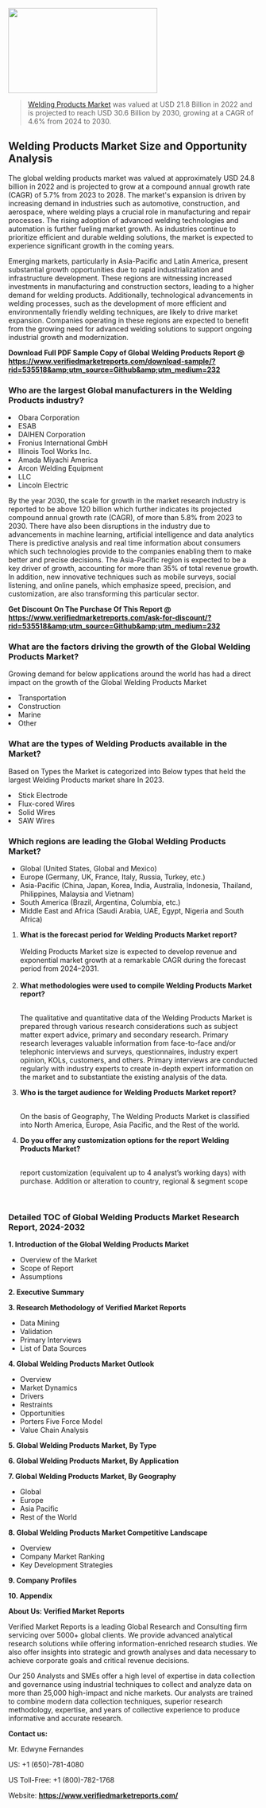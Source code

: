 <img src="https://ffe5etoiles.com/wp-content/uploads/2024/12/MST1-300x171.png" alt="" width="300" height="171" class="alignnone size-medium wp-image-20088" /><blockquote><p><p><a href="https://www.verifiedmarketreports.com/download-sample/?rid=535518&utm_source=Github&utm_medium=232" target="_blank">Welding Products Market</a> was valued at USD 21.8 Billion in 2022 and is projected to reach USD 30.6 Billion by 2030, growing at a CAGR of 4.6% from 2024 to 2030.</p></blockquote><p><h2>Welding Products Market Size and Opportunity Analysis</h2><p>The global welding products market was valued at approximately USD 24.8 billion in 2022 and is projected to grow at a compound annual growth rate (CAGR) of 5.7% from 2023 to 2028. The market's expansion is driven by increasing demand in industries such as automotive, construction, and aerospace, where welding plays a crucial role in manufacturing and repair processes. The rising adoption of advanced welding technologies and automation is further fueling market growth. As industries continue to prioritize efficient and durable welding solutions, the market is expected to experience significant growth in the coming years.</p><p>Emerging markets, particularly in Asia-Pacific and Latin America, present substantial growth opportunities due to rapid industrialization and infrastructure development. These regions are witnessing increased investments in manufacturing and construction sectors, leading to a higher demand for welding products. Additionally, technological advancements in welding processes, such as the development of more efficient and environmentally friendly welding techniques, are likely to drive market expansion. Companies operating in these regions are expected to benefit from the growing need for advanced welding solutions to support ongoing industrial growth and modernization.</p></p><p class=""><strong>Download Full PDF Sample Copy of Global Welding Products Report @ <a href="https://www.verifiedmarketreports.com/download-sample/?rid=535518&amp;utm_source=Github&amp;utm_medium=232" target="_blank">https://www.verifiedmarketreports.com/download-sample/?rid=535518&amp;utm_source=Github&amp;utm_medium=232</a></strong></p><h3 id="" class="">Who are the largest Global manufacturers in the Welding Products industry?</h3><p><li>Obara Corporation</li><li> ESAB</li><li> DAIHEN Corporation</li><li> Fronius International GmbH</li><li> Illinois Tool Works Inc.</li><li> Amada Miyachi America</li><li> Arcon Welding Equipment</li><li> LLC</li><li> Lincoln Electric</li></p><div class=""><div class="" dir="" data-message-author-role="" data-message-id="" data-message-model-slug=""><div class=""><div class=""><div class=""><div class="" dir="" data-message-author-role="" data-message-id="" data-message-model-slug=""><div class=""><div class=""><p>By the year 2030, the scale for growth in the market research industry is reported to be above 120 billion which further indicates its projected compound annual growth rate (CAGR), of more than 5.8% from 2023 to 2030. There have also been disruptions in the industry due to advancements in machine learning, artificial intelligence and data analytics There is predictive analysis and real time information about consumers which such technologies provide to the companies enabling them to make better and precise decisions. The Asia-Pacific region is expected to be a key driver of growth, accounting for more than 35% of total revenue growth. In addition, new innovative techniques such as mobile surveys, social listening, and online panels, which emphasize speed, precision, and customization, are also transforming this particular sector.</p><p><strong>Get Discount On The Purchase Of This Report @&nbsp; <a href="https://www.verifiedmarketreports.com/ask-for-discount/?rid=535518&amp;utm_source=Github&amp;utm_medium=232" target="_blank">https://www.verifiedmarketreports.com/ask-for-discount/?rid=535518&amp;utm_source=Github&amp;utm_medium=232</a></strong></p></div></div></div></div></div></div></div></div><h3 id="" class="">What are the factors driving the growth of the Global Welding Products Market?</h3><p id="" class="">Growing demand for below applications around the world has had a direct impact on the growth of the Global Welding Products Market</p><p id="" class=""><li>Transportation</li><li> Construction</li><li> Marine</li><li> Other</li></p><h3 id="" class="">What are the types of Welding Products available in the Market?</h3><p id="" class="">Based on Types the Market is categorized into Below types that held the largest Welding Products market share In 2023.</p><p id="" class=""><li>Stick Electrode</li><li> Flux-cored Wires</li><li> Solid Wires</li><li> SAW Wires</li></p><h3 id="" class="">Which regions are leading the Global Welding Products Market?</h3><ul><li>Global (United States, Global and Mexico)</li><li>Europe (Germany, UK, France, Italy, Russia, Turkey, etc.)</li><li>Asia-Pacific (China, Japan, Korea, India, Australia, Indonesia, Thailand, Philippines, Malaysia and Vietnam)</li><li>South America (Brazil, Argentina, Columbia, etc.)</li><li>Middle East and Africa (Saudi Arabia, UAE, Egypt, Nigeria and South Africa)</li></ul><p><ol><li><strong>What is the forecast period for Welding Products Market report?<br /></strong><br /><span data-sheets-root="1" data-sheets-value="{&quot;1&quot;:2,&quot;2&quot;:&quot;XXXX size is expected to develop revenue and exponential market growth at a remarkable CAGR during the forecast period from 2024&ndash;2030.&quot;}" data-sheets-userformat="{&quot;2&quot;:12674,&quot;4&quot;:{&quot;1&quot;:2,&quot;2&quot;:16776960},&quot;10&quot;:2,&quot;11&quot;:0,&quot;15&quot;:&quot;Arial&quot;,&quot;16&quot;:12}">Welding Products Market size is expected to develop revenue and exponential market growth at a remarkable CAGR during the forecast period from 2024&ndash;2031.</span><br /><br /></li><li><strong>What methodologies were used to compile Welding Products Market report?<br /><br /></strong><p>The qualitative and quantitative data of the&nbsp;Welding Products Market is prepared through various research considerations such as subject matter expert advice, primary and secondary research. Primary research leverages valuable information from face-to-face and/or telephonic interviews and surveys, questionnaires, industry expert opinion, KOLs, customers, and others. Primary interviews are conducted regularly with industry experts to create in-depth expert information on the market and to substantiate the existing analysis of the data.&nbsp;</p></li><li><strong>Who is the target audience for Welding Products Market report?<br /><br /></strong><p>On the basis of Geography, The&nbsp;Welding Products Market is classified into North America, Europe, Asia Pacific, and the Rest of the world.</p></li><li><strong>Do you offer any customization options for the report Welding Products Market?<br /><br /></strong><p>report customization (equivalent up to 4 analyst&rsquo;s working days) with purchase. Addition or alteration to country, regional &amp; segment scope</p><p>&nbsp;</p></li></ol></p><h3 id="" class="">Detailed TOC of Global Welding Products Market Research Report, 2024-2032</h3><p id="" class=""><strong>1. Introduction of the Global Welding Products Market</strong></p><ul><li>Overview of the Market</li><li>Scope of Report</li><li>Assumptions</li></ul><p id="" class=""><strong>2. Executive Summary</strong></p><p id="" class=""><strong>3. Research Methodology of&nbsp;Verified Market Reports</strong></p><ul><li>Data Mining</li><li>Validation</li><li>Primary Interviews</li><li>List of Data Sources</li></ul><p id="" class=""><strong>4. Global Welding Products Market Outlook</strong></p><ul><li>Overview</li><li>Market Dynamics</li><li>Drivers</li><li>Restraints</li><li>Opportunities</li><li>Porters Five Force Model</li><li>Value Chain Analysis</li></ul><p id="" class=""><strong>5. Global Welding Products Market, By&nbsp;Type</strong></p><p id="" class=""><strong>6. Global Welding Products Market, By Application</strong></p><p id="" class=""><strong>7. Global Welding Products Market, By Geography</strong></p><ul><li>Global</li><li>Europe</li><li>Asia Pacific</li><li>Rest of the World</li></ul><p id="" class=""><strong>8. Global Welding Products Market Competitive Landscape</strong></p><ul><li>Overview</li><li>Company Market Ranking</li><li>Key Development Strategies</li></ul><p id="" class=""><strong>9. Company Profiles</strong></p><p id="" class=""><strong>10. Appendix</strong></p><p id="" class=""><strong>About Us: Verified Market Reports</strong></p><p id="" class="">Verified Market Reports is a leading Global Research and Consulting firm servicing over 5000+ global clients. We provide advanced analytical research solutions while offering information-enriched research studies. We also offer insights into strategic and growth analyses and data necessary to achieve corporate goals and critical revenue decisions.</p><p id="" class="">Our 250 Analysts and SMEs offer a high level of expertise in data collection and governance using industrial techniques to collect and analyze data on more than 25,000 high-impact and niche markets. Our analysts are trained to combine modern data collection techniques, superior research methodology, expertise, and years of collective experience to produce informative and accurate research.</p><p id="" class=""><strong>Contact us:</strong></p><p id="" class="">Mr. Edwyne Fernandes</p><p id="" class="">US: +1 (650)-781-4080</p><p id="" class="">US Toll-Free: +1 (800)-782-1768</p><p id="" class="">Website: <a target="" data-test-app-aware-link=""><strong>https://www.verifiedmarketreports.com/</strong></a></p>
